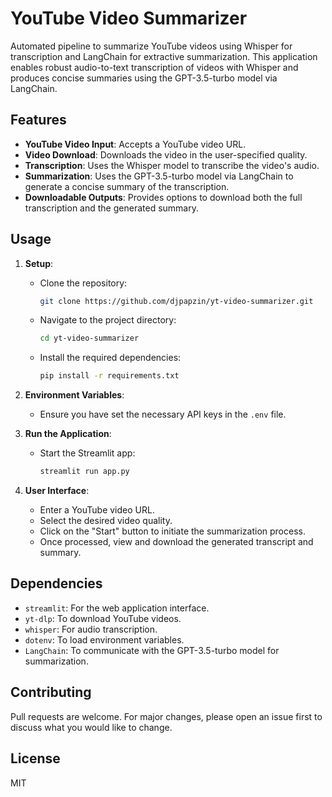 # YouTube Video Summarizer

Automated pipeline to summarize YouTube videos using Whisper for transcription and LangChain for extractive summarization. This application enables robust audio-to-text transcription of videos with Whisper and produces concise summaries using the GPT-3.5-turbo model via LangChain.

## Features

- **YouTube Video Input**: Accepts a YouTube video URL.
- **Video Download**: Downloads the video in the user-specified quality.
- **Transcription**: Uses the Whisper model to transcribe the video's audio.
- **Summarization**: Uses the GPT-3.5-turbo model via LangChain to generate a concise summary of the transcription.
- **Downloadable Outputs**: Provides options to download both the full transcription and the generated summary.

## Usage

1. **Setup**:
   - Clone the repository:
     ```bash
     git clone https://github.com/djpapzin/yt-video-summarizer.git
     ```
   - Navigate to the project directory:
     ```bash
     cd yt-video-summarizer
     ```
   - Install the required dependencies:
     ```bash
     pip install -r requirements.txt
     ```

2. **Environment Variables**:
   - Ensure you have set the necessary API keys in the `.env` file.

3. **Run the Application**:
   - Start the Streamlit app:
     ```bash
     streamlit run app.py
     ```

4. **User Interface**:
   - Enter a YouTube video URL.
   - Select the desired video quality.
   - Click on the "Start" button to initiate the summarization process.
   - Once processed, view and download the generated transcript and summary.

## Dependencies

- `streamlit`: For the web application interface.
- `yt-dlp`: To download YouTube videos.
- `whisper`: For audio transcription.
- `dotenv`: To load environment variables.
- `LangChain`: To communicate with the GPT-3.5-turbo model for summarization.

## Contributing

Pull requests are welcome. For major changes, please open an issue first to discuss what you would like to change.

## License

MIT